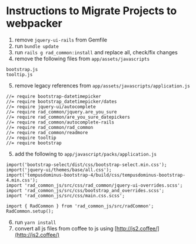 # Instructions to Migrate Projects to webpacker

1. remove `jquery-ui-rails` from Gemfile
2. run `bundle update`
3. run `rails g rad_common:install` and replace all, check/fix changes
4. remove the following files from `app/assets/javascripts`
```
bootstrap.js
tooltip.js
```
5. remove legacy references from `app/assets/javascripts/application.js`
```
//= require bootstrap-datetimepicker
//= require bootstrap_datetimepicker/dates
//= require jquery-ui/autocomplete
//= require rad_common/jquery.are_you_sure
//= require rad_common/are_you_sure_datepickers
//= require rad_common/autocomplete-rails
//= require rad_common/rad_common
//= require rad_common/readmore
//= require tooltip
//= require bootstrap
```
5. add the following to `app/javascript/packs/application.js`
```
import('bootstrap-select/dist/css/bootstrap-select.min.css');
import('jquery-ui/themes/base/all.css');
import('tempusdominus-bootstrap-4/build/css/tempusdominus-bootstrap-4.min.css');
import 'rad_common_js/src/css/rad_common/jquery-ui-overrides.scss';
import 'rad_common_js/src/css/bootstrap_and_overrides.scss';
import 'rad_common_js/src/css/main.css.scss';

import { RadCommon } from 'rad_common_js/src/radCommon';
RadCommon.setup();
```
6. run `yarn install`
7. convert all js files from coffee to js using [http://js2.coffee/](http://js2.coffee/)
